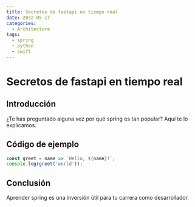 ```yaml
---
title: Secretos de fastapi en tiempo real
date: 2032-05-17
categories:
  - Architecture
tags:
  - spring
  - python
  - swift
---
```


# Secretos de fastapi en tiempo real

## Introducción

¿Te has preguntado alguna vez por qué spring es tan popular? Aquí te lo explicamos.

## Código de ejemplo

```javascript
const greet = name => `Hello, ${name}!`;
console.log(greet('world'));
```

## Conclusión

Aprender spring es una inversión útil para tu carrera como desarrollador.
